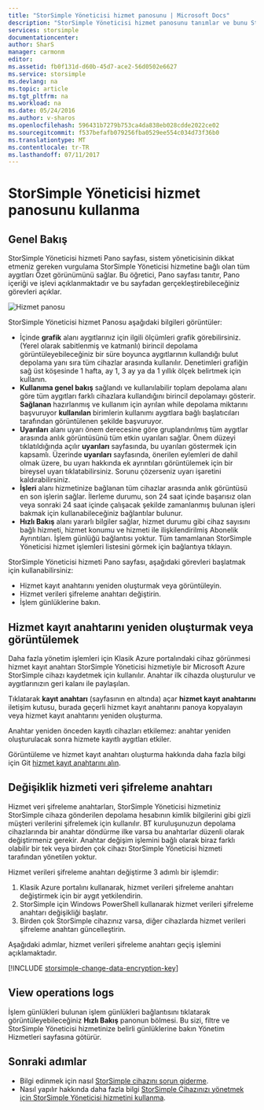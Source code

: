 ```yaml
---
title: "StorSimple Yöneticisi hizmet panosunu | Microsoft Docs"
description: "StorSimple Yöneticisi hizmet panosunu tanımlar ve bunu StorSimple çözümünüzün sağlığını izlemek için nasıl kullanılacağını açıklar."
services: storsimple
documentationcenter: 
author: SharS
manager: carmonm
editor: 
ms.assetid: fb0f131d-d60b-45d7-ace2-56d0502e6627
ms.service: storsimple
ms.devlang: na
ms.topic: article
ms.tgt_pltfrm: na
ms.workload: na
ms.date: 05/24/2016
ms.author: v-sharos
ms.openlocfilehash: 596431b7279b753ca4da838eb028cdde2022ce02
ms.sourcegitcommit: f537befafb079256fba0529ee554c034d73f36b0
ms.translationtype: MT
ms.contentlocale: tr-TR
ms.lasthandoff: 07/11/2017
---
```

# <a name="use-the-storsimple-manager-service-dashboard"></a>StorSimple Yöneticisi hizmet panosunu kullanma
## <a name="overview"></a>Genel Bakış
StorSimple Yöneticisi hizmeti Pano sayfası, sistem yöneticisinin dikkat etmeniz gereken vurgulama StorSimple Yöneticisi hizmetine bağlı olan tüm aygıtları Özet görünümünü sağlar. Bu öğretici, Pano sayfası tanıtır, Pano içeriği ve işlevi açıklanmaktadır ve bu sayfadan gerçekleştirebileceğiniz görevleri açıklar.

![Hizmet panosu](./media/storsimple-service-dashboard/HCS_ServiceDashboard.png)

StorSimple Yöneticisi hizmet Panosu aşağıdaki bilgileri görüntüler:

* İçinde **grafik** alanı aygıtlarınız için ilgili ölçümleri grafik görebilirsiniz. (Yerel olarak sabitlenmiş ve katmanlı) birincil depolama görüntüleyebileceğiniz bir süre boyunca aygıtlarının kullandığı bulut depolama yanı sıra tüm cihazlar arasında kullanılır. Denetimleri grafiğin sağ üst köşesinde 1 hafta, ay 1, 3 ay ya da 1 yıllık ölçek belirtmek için kullanın.
* **Kullanıma genel bakış** sağlandı ve kullanılabilir toplam depolama alanı göre tüm aygıtları farklı cihazlara kullandığını birincil depolamayı gösterir. **Sağlanan** hazırlanmış ve kullanım için ayrılan while depolama miktarını başvuruyor **kullanılan** birimlerin kullanımı aygıtlara bağlı başlatıcıları tarafından görüntülenen şekilde başvuruyor.
* **Uyarıları** alanı uyarı önem derecesine göre gruplandırılmış tüm aygıtlar arasında anlık görüntüsünü tüm etkin uyarıları sağlar. Önem düzeyi tıklatıldığında açılır **uyarıları** sayfasında, bu uyarıları göstermek için kapsamlı. Üzerinde **uyarıları** sayfasında, önerilen eylemleri de dahil olmak üzere, bu uyarı hakkında ek ayrıntıları görüntülemek için bir bireysel uyarı tıklatabilirsiniz. Sorunu çözerseniz uyarı işaretini kaldırabilirsiniz.
* **İşleri** alanı hizmetinize bağlanan tüm cihazlar arasında anlık görüntüsü en son işlerin sağlar. İlerleme durumu, son 24 saat içinde başarısız olan veya sonraki 24 saat içinde çalışacak şekilde zamanlanmış bulunan işleri bakmak için kullanabileceğiniz bağlantılar bulunur.
* **Hızlı Bakış** alanı yararlı bilgiler sağlar, hizmet durumu gibi cihaz sayısını bağlı hizmeti, hizmet konumu ve hizmeti ile ilişkilendirilmiş Abonelik Ayrıntıları. İşlem günlüğü bağlantısı yoktur. Tüm tamamlanan StorSimple Yöneticisi hizmet işlemleri listesini görmek için bağlantıya tıklayın.

StorSimple Yöneticisi hizmeti Pano sayfası, aşağıdaki görevleri başlatmak için kullanabilirsiniz:

* Hizmet kayıt anahtarını yeniden oluşturmak veya görüntüleyin.
* Hizmet verileri şifreleme anahtarı değiştirin.
* İşlem günlüklerine bakın.

## <a name="view-or-regenerate-the-service-registration-key"></a>Hizmet kayıt anahtarını yeniden oluşturmak veya görüntülemek
Daha fazla yönetim işlemleri için Klasik Azure portalındaki cihaz görünmesi hizmet kayıt anahtarı StorSimple Yöneticisi hizmetiyle bir Microsoft Azure StorSimple cihazı kaydetmek için kullanılır. Anahtar ilk cihazda oluşturulur ve aygıtlarınızın geri kalanı ile paylaşılan.

Tıklatarak **kayıt anahtarı** (sayfasının en altında) açar **hizmet kayıt anahtarını** iletişim kutusu, burada geçerli hizmet kayıt anahtarını panoya kopyalayın veya hizmet kayıt anahtarını yeniden oluşturma.

Anahtar yeniden önceden kayıtlı cihazları etkilemez: anahtar yeniden oluşturulacak sonra hizmete kayıtlı aygıtları etkiler.

Görüntüleme ve hizmet kayıt anahtarı oluşturma hakkında daha fazla bilgi için Git [hizmet kayıt anahtarını alın](storsimple-manage-service.md#get-the-service-registration-key).

## <a name="change-the-service-data-encryption-key"></a>Değişiklik hizmeti veri şifreleme anahtarı
Hizmet veri şifreleme anahtarları, StorSimple Yöneticisi hizmetiniz StorSimple cihaza gönderilen depolama hesabının kimlik bilgilerini gibi gizli müşteri verilerini şifrelemek için kullanılır. BT kuruluşunuzun depolama cihazlarında bir anahtar döndürme ilke varsa bu anahtarlar düzenli olarak değiştirmeniz gerekir. Anahtar değişim işlemini bağlı olarak biraz farklı olabilir bir tek veya birden çok cihazı StorSimple Yöneticisi hizmeti tarafından yönetilen yoktur.

Hizmet verileri şifreleme anahtarı değiştirme 3 adımlı bir işlemdir:

1. Klasik Azure portalını kullanarak, hizmet verileri şifreleme anahtarı değiştirmek için bir aygıt yetkilendirin.
2. StorSimple için Windows PowerShell kullanarak hizmet verileri şifreleme anahtarı değişikliği başlatır.
3. Birden çok StorSimple cihazınız varsa, diğer cihazlarda hizmet verileri şifreleme anahtarı güncelleştirin.

Aşağıdaki adımlar, hizmet verileri şifreleme anahtarı geçiş işlemini açıklamaktadır.

[!INCLUDE [storsimple-change-data-encryption-key](../../includes/storsimple-change-data-encryption-key.md)]

## <a name="view-the-operations-logs"></a>View operations logs
İşlem günlükleri bulunan işlem günlükleri bağlantısını tıklatarak görüntüleyebileceğiniz **Hızlı Bakış** panonun bölmesi. Bu sizi, filtre ve StorSimple Yöneticisi hizmetinize belirli günlüklerine bakın Yönetim Hizmetleri sayfasına götürür.

## <a name="next-steps"></a>Sonraki adımlar
* Bilgi edinmek için nasıl [StorSimple cihazını sorun giderme](storsimple-troubleshoot-operational-device.md).
* Nasıl yapılır hakkında daha fazla bilgi [StorSimple Cihazınızı yönetmek için StorSimple Yöneticisi hizmetini kullanma](storsimple-manager-service-administration.md).

